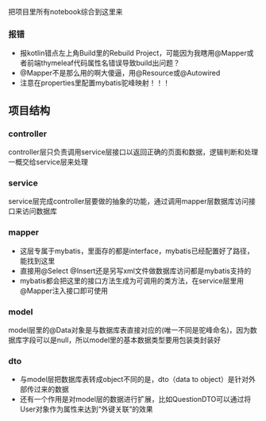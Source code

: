 把项目里所有notebook综合到这里来

### 报错
- 报kotlin错点左上角Build里的Rebuild Project，可能因为我瞎用@Mapper或者前端thymeleaf代码属性名错误导致build出问题？  
- @Mapper不是那么用的啊大傻逼，用@Resource或@Autowired
- 注意在properties里配置mybatis驼峰映射！！！

## 项目结构

### controller
controller层只负责调用service层接口以返回正确的页面和数据，逻辑判断和处理一概交给service层来处理

### service
service层完成controller层要做的抽象的功能，通过调用mapper层数据库访问接口来访问数据库

### mapper
- 这层专属于mybatis，里面存的都是interface，mybatis已经配置好了路径，能找到这里
- 直接用@Select @Insert还是另写xml文件做数据库访问都是mybatis支持的
- mybatis都会把这里的接口方法生成为可调用的类方法，在service层里用@Mapper注入接口即可使用

### model
model层里的@Data对象是与数据库表直接对应的(唯一不同是驼峰命名)，因为数据库字段可以是null，所以model里的基本数据类型要用包装类封装好

### dto
- 与model层把数据库表转成object不同的是，dto（data to object）是针对外部传过来的数据
- 还有一个作用是对model层的数据进行扩展，比如QuestionDTO可以通过将User对象作为属性来达到“外键关联”的效果

